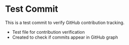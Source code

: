 # Test Commit

This is a test commit to verify GitHub contribution tracking.

- Test file for contribution verification
- Created to check if commits appear in GitHub graph
